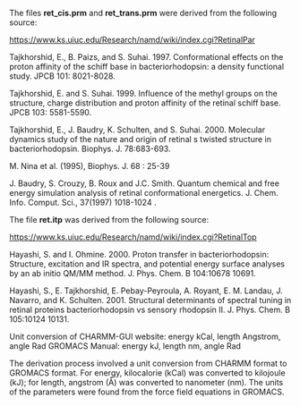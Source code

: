 The files **ret_cis.prm** and **ret_trans.prm** were derived from the following source: 

https://www.ks.uiuc.edu/Research/namd/wiki/index.cgi?RetinalPar

Tajkhorshid, E., B. Paizs, and S. Suhai. 1997. Conformational effects on the proton affinity of the schiff base in bacteriorhodopsin: a density functional study. JPCB 101: 8021-8028.

Tajkhorshid, E. and S. Suhai. 1999. Influence of the methyl groups on the structure, charge distribution and proton affinity of the retinal schiff base. JPCB 103: 5581-5590.

Tajkhorshid, E., J. Baudry, K. Schulten, and S. Suhai. 2000. Molecular dynamics study of the nature and origin of retinal s twisted structure in bacteriorhodopsin. Biophys. J. 78:683-693.

M. Nina et al. (1995), Biophys. J. 68 : 25-39

J. Baudry, S. Crouzy, B. Roux and J.C. Smith. Quantum chemical and free energy simulation analysis of retinal conformational energetics. J. Chem. Info. Comput. Sci., 37(1997) 1018-1024 . 



The file **ret.itp** was derived from the following source:

https://www.ks.uiuc.edu/Research/namd/wiki/index.cgi?RetinalTop

Hayashi, S. and I. Ohmine. 2000. Proton transfer in bacteriorhodopsin: Structure, excitation and IR spectra, and potential energy surface analyses by an ab initio QM/MM method. J. Phys. Chem. B 104:10678 10691.

Hayashi, S., E. Tajkhorshid, E. Pebay-Peyroula, A. Royant, E. M. Landau, J. Navarro, and K. Schulten. 2001. Structural determinants of spectral tuning in retinal proteins bacteriorhodopsin vs sensory rhodopsin II. J. Phys. Chem. B 105:10124 10131.

Unit conversion of 
CHARMM-GUI website: energy kCal, length Angstrom, angle Rad
GROMACS Manual: energy kJ, length nm, angle Rad



The derivation process involved a unit conversion from CHARMM format to GROMACS format. For energy, kilocalorie (kCal) was converted to kilojoule (kJ); for length, angstrom (Å) was converted to nanometer (nm). The units of the parameters were found from the force field equations in GROMACS. 